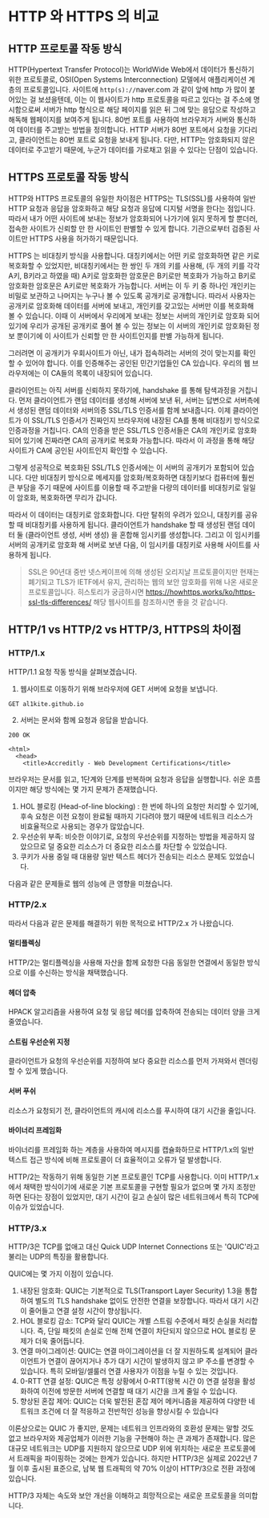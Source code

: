 # HTTP 와 HTTPS 의 비교

## HTTP 프로토콜 작동 방식
HTTP(Hypertext Transfer Protocol)는 WorldWide Web에서 데이터가 통신하기 위한 프로토콜로,
OSI(Open Systems Interconnection) 모델에서 애플리케이션 계층의 프로토콜입니다.
사이트에 `http(s)://`naver.com 과 같이 앞에 http 가 많이 붙어있는 걸 보셨을텐데, 이는 이 웹사이트가 http 프로토콜을 따르고 있다는 걸 주소에 명시함으로써
서버가 http 형식으로 해당 페이지를 읽은 뒤 그에 맞는 응답으로 작성하고 해독해 웹페이지를 보여주게 됩니다.
80번 포트를 사용하여 브라우저가 서버와 통신하여 데이터를 주고받는 방법을 정의합니다.
HTTP 서버가 80번 포트에서 요청을 기다리고, 클라이언트는 80번 포트로 요청을 보내게 됩니다.
다만, HTTP는 암호화되지 않은 데이터로 주고받기 때문에, 누군가 데이터를 가로채고 읽을 수 있다는 단점이 있습니다.

## HTTPS 프로토콜 작동 방식
HTTP와 HTTPS 프로토콜의 유일한 차이점은 HTTPS는 TLS(SSL)를 사용하여 일반 HTTP 요청과 응답을 암호화하고 해당 요청과 응답에 디지털 서명을 한다는 점입니다.
따라서 내가 어떤 사이트에 보내는 정보가 암호화되어 나가기에 읽지 못하게 할 뿐더러, 접속한 사이트가 신뢰할 만 한 사이트인 판별할 수 있게 합니다.
기관으로부터 검증된 사이트만 HTTPS 사용을 허가하기 때문입니다.

HTTPS 는 비대칭키 방식을 사용합니다. 대칭키에서는 어떤 키로 암호화하면 같은 키로 복호화할 수 있었지만,
비대칭키에서는 한 쌍인 두 개의 키를 사용해, (두 개의 키를 각각 A키, B키라고 하였을 때) A키로 암호화한 암호문은 B키로만 복호화가 가능하고 B키로 암호화한 암호문은 A키로만 복호화가 가능합니다.
서버는 이 두 키 중 하나인 개인키는 비밀로 보관하고 나머지는 누구나 볼 수 있도록 공개키로 공개합니다. 
따라서 사용자는 공개키로 암호화해 데이터를 서버에 보내고, 개인키를 갖고있는 서버만 이를 복호화해 볼 수 있습니다.
이때 이 서버에서 우리에게 보내는 정보는 서버의 개인키로 암호화 되어있기에 우리가 공개된 공개키로 풀어 볼 수 있는 정보는 이 서버의 개인키로 암호화된 정보 뿐이기에
이 사이트가  신뢰할 만 한 사이트인지를 판별 가능하게 됩니다.

그러려면 이 공개키가 우회사이트가 아닌, 내가 접속하려는 서버의 것이 맞는지를 확인 할 수 있어야 합니다.
이를 인증해주는 공인된 민간기업들인 CA 있습니다. 우리의 웹 브라우저에는 이 CA들의 목록이 내장되어 있습니다.

클라이언트는 아직 서버를 신뢰하지 못하기에, handshake 를 통해 탐색과정을 거칩니다.
먼저 클라이언트가 랜덤 데이터를 생성해 서버에 보낸 뒤, 서버는 답변으로 서버측에서 생성된 랜덤 데이터와 서버의증 SSL/TLS 인증서를 함께 보내줍니다.
이제 클라이언트가 이 SSL/TLS 인증서가 진짜인지 브라우저에 내장된 CA를 통해 비대칭키 방식으로 인증과정을 거칩니다.
CA의 인증을 받은 SSL/TLS 인증서들은 CA의 개인키로 암호화되어 있기에 진짜라면 CA의 공개키로 복호화 가능합니다.
따라서 이 과정을 통해 해당 사이트가 CA에 공인된 사이트인지 확인할 수 있습니다.

그렇게 성공적으로 복호화된 SSL/TLS 인증서에는 이 서버의 공개키가 포함되어 있습니다.
다만 비대칭키 방식으로 메세지를 암호화/복호화하면 대칭키보다 컴퓨터에 훨씬 큰 부담을 주기 때문에
사이트를 이용할 때 주고받을 다량의 데이터를 비대칭키로 일일이 암호화, 복호화하면 무리가 갑니다.

따라서 이 데이터는 대칭키로 암호화합니다. 다만 탈취의 우려가 있으니, 대칭키를 공유할 때 비대칭키를 사용하게 됩니다.
클라이언트가 handshake 할 때 생성된 랜덤 데이터 둘 (클라이언트 생성, 서버 생성) 을 혼합해 임시키를 생성합니다.
그리고 이 임시키를 서버의 공개키로 암호화 해 서버로 보낸 다음, 이 임시키를 대칭키로 사용해 사이트를 사용하게 됩니다.

> SSL은 90년대 중반 넷스케이프에 의해 생성된 오리지날 프로토콜이지만 현재는 폐기되고 TLS가 IETF에서 유지, 관리하는 웹의 보안 암호화를 위해 나온 새로운 프로토콜입니다.
> 히스토리가 궁금하시면 https://howhttps.works/ko/https-ssl-tls-differences/ 해당 웹사이트를 참조하시면 좋을 것 같습니다.

## HTTP/1 vs HTTP/2 vs HTTP/3, HTTPS의 차이점

### HTTP/1.x
HTTP/1.1 요청 작동 방식을 살펴보겠습니다.
1. 웹사이트로 이동하기 위해 브라우저에 GET 서버에 요청을 보냅니다.

```
GET al1kite.github.io
```

2. 서버는 문서와 함께 요청과 응답을 받습니다.

```
200 OK

<html>
  <head>
    <title>Accreditly - Web Development Certifications</title>
```
브라우저는 문서를 읽고, 1단계와 단계를 반복하며 요청과 응답을 실행합니다.
쉬운 흐름이지만 해당 방식에는 몇 가지 문제가 존재했습니다.

1. HOL 블로킹 (Head-of-line blocking) : 한 번에 하나의 요청만 처리할 수 있기에,
   후속 요청은 이전 요청이 완료될 때까지 기다려야 했기 때문에 네트워크 리소스가 비효율적으로 사용되는 경우가 많았습니다.
2. 우선순위 부족: 비슷한 이야기로, 요청의 우선순위를 지정하는 방법을 제공하지 않았으므로 덜 중요한 리소스가 더 중요한 리소스를 차단할 수 있었습니다.
3. 쿠키가 사용 중일 때 대용량 일반 텍스트 헤더가 전송되는 리소스 문제도 있었습니다.

다음과 같은 문제들로 웹의 성능에 큰 영향을 미쳤습니다.

### HTTP/2.x
따라서 다음과 같은 문제를 해결하기 위한 목적으로 HTTP/2.x 가 나왔습니다. 

#### 멀티플렉싱
HTTP/2는 멀티플렉싱을 사용해 자산을 함께 요청한 다음 동일한 연결에서 동일한 방식으로 이를 수신하는 방식을 채택했습니다.

#### 헤더 압축
HPACK 알고리즘을 사용하여 요청 및 응답 헤더를 압축하여 전송되는 데이터 양을 크게 줄였습니다.

#### 스트림 우선순위 지정
클라이언트가 요청의 우선순위를 지정하여 보다 중요한 리소스를 먼저 가져와서 렌더링할 수 있게 했습니다.

#### 서버 푸쉬 
리소스가 요청되기 전, 클라이언트의 캐시에 리소스를 푸시하여 대기 시간을 줄입니다.

#### 바이너리 프레임화
바이너리를 프레임화 하는 계층을 사용하여 메시지를 캡슐화하므로 HTTP/1.x의 일반 텍스트 접근 방식에 비해 프로토콜이 더 효율적이고 오류가 덜 발생합니다.

HTTP/2는 작동하기 위해 동일한 기본 프로토콜인 TCP를 사용합니다. 
이미 HTTP/1.x 에서 채택한 방식이기에 새로운 기본 프로토콜을 구현할 필요가 없으며 몇 가지 조정만 하면 된다는 장점이 있었지만, 
대기 시간이 길고 손실이 많은 네트워크에서 특히 TCP에 이슈가 있었습니다.

### HTTP/3.x
HTTP/3은 TCP를 없애고 대신 Quick UDP Internet Connections 또는 'QUIC'라고 불리는 UDP의 특징을 활용합니다.

QUIC에는 몇 가지 이점이 있습니다.

1. 내장된 암호화: QUIC는 기본적으로 TLS(Transport Layer Security) 1.3을 통합하여 별도의 TLS handshake 없이도 안전한 연결을 보장합니다. 따라서 대기 시간이 줄어들고 연결 설정 시간이 향상됩니다.
2. HOL 블로킹 감소: TCP와 달리 QUIC는 개별 스트림 수준에서 패킷 손실을 처리합니다. 즉, 단일 패킷의 손실로 인해 전체 연결이 차단되지 않으므로 HOL 블로킹 문제가 더욱 줄어듭니다.
3. 연결 마이그레이션: QUIC는 연결 마이그레이션을 더 잘 지원하도록 설계되어 클라이언트가 연결이 끊어지거나 추가 대기 시간이 발생하지 않고 IP 주소를 변경할 수 있습니다. 특히 모바일/셀룰러 연결 사용자가 이점을 누릴 수 있는 것입니다.
4. 0-RTT 연결 설정: QUIC은 특정 상황에서 0-RTT(왕복 시간 0) 연결 설정을 활성화하여 이전에 방문한 서버에 연결할 때 대기 시간을 크게 줄일 수 있습니다.
5. 향상된 혼잡 제어: QUIC는 더욱 발전된 혼잡 제어 메커니즘을 제공하여 다양한 네트워크 조건에 더 잘 적응하고 전반적인 성능을 향상시킬 수 있습니다

이론상으로는 QUIC 가 좋지만, 문제는 네트워크 인프라와의 호환성 문제는 말할 것도 없고 브라우저와 제공업체가 이러한 기능을 구현해야 하는 큰 과제가 존재합니다.
많은 대규모 네트워크는 UDP를 지원하지 않으므로 UDP 위에 위치하는 새로운 프로토콜에서 트래픽을 파이핑하는 것에는 한계가 있습니다.
하지만 HTTP/3은 실제로 2022년 7월 이후 출시된 표준으로, 남북 웹 트래픽의 약 70% 이상이 HTTP/3으로 전환 과정에 있습니다.

HTTP/3 자체는 속도와 보안 개선을 이해하고 희망적으로는 새로운 프로토콜을 의미합니다.


